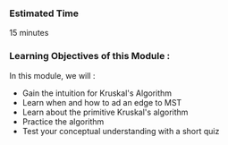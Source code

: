 ### Estimated Time

15 minutes

### Learning Objectives of this Module :

In this module, we will :

   - Gain the intuition for Kruskal's Algorithm
   - Learn when and how to ad an edge to MST
   - Learn about the primitive Kruskal's algorithm
   - Practice the algorithm
   - Test your conceptual understanding with a short quiz


